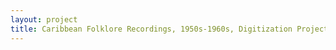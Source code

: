 ```yaml
--- 
layout: project 
title: Caribbean Folklore Recordings, 1950s-1960s, Digitization Project: the University of Pennsylvania Folklore Department Collections.
---
```



